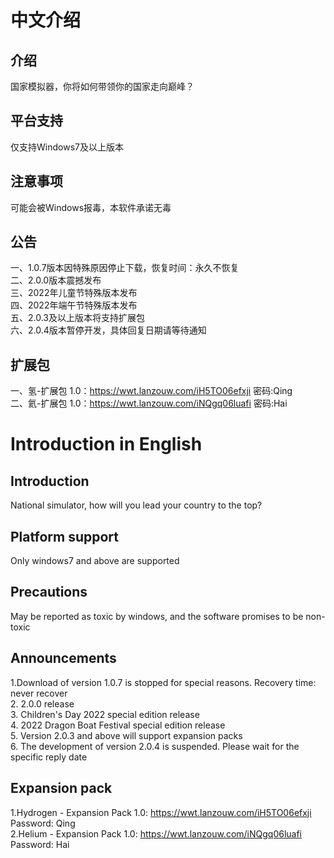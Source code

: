 # 中文介绍
## 介绍
国家模拟器，你将如何带领你的国家走向巅峰？
## 平台支持
仅支持Windows7及以上版本
## 注意事项
可能会被Windows报毒，本软件承诺无毒
## 公告
一、1.0.7版本因特殊原因停止下载，恢复时间：永久不恢复<br/>
二、2.0.0版本震撼发布<br/>
三、2022年儿童节特殊版本发布<br/>
四、2022年端午节特殊版本发布<br/>
五、2.0.3及以上版本将支持扩展包<br/>
六、2.0.4版本暂停开发，具体回复日期请等待通知
## 扩展包
一、氢-扩展包 1.0：https://wwt.lanzouw.com/iH5TO06efxji 密码:Qing<br/>
二、氦-扩展包 1.0：https://wwt.lanzouw.com/iNQgq06luafi 密码:Hai
<br/>
# Introduction in English
## Introduction
National simulator, how will you lead your country to the top?
## Platform support
Only windows7 and above are supported
## Precautions
May be reported as toxic by windows, and the software promises to be non-toxic
## Announcements
1.Download of version 1.0.7 is stopped for special reasons. Recovery time: never recover<br/>
2. 2.0.0 release<br/>
3. Children's Day 2022 special edition release<br/>
4. 2022 Dragon Boat Festival special edition release<br/>
5. Version 2.0.3 and above will support expansion packs<br/>
6. The development of version 2.0.4 is suspended. Please wait for the specific reply date
## Expansion pack
1.Hydrogen - Expansion Pack 1.0: https://wwt.lanzouw.com/iH5TO06efxji Password: Qing<br/>
2.Helium - Expansion Pack 1.0: https://wwt.lanzouw.com/iNQgq06luafi Password: Hai
